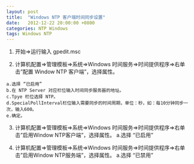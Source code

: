 ```yaml
---
layout: post
title:  "Windows NTP 客户端时间同步设置"
date:   2012-12-22 20:00:00 +0800
categories: NTP Windows 
tags: Windows NTP
---
```


1. 开始=>运行输入 gpedit.msc

2. 计算机配置=>管理模板=>系统=>Windows 时间服务=>时间提供程序=>右单击”配置 Window NTP 客户端”，选择属性。
<pre><code>a.选择 “已启用”
b.在 NTP Server 对应栏位输入时间同步服务器的地址。
c.Tpye 栏位选择 NTP。
d.SpecialPollInterval栏位输入需要同步的时间周期，单位：秒，如：每10分钟同步一次，输入600。
e.确定。</code></pre>

3. 计算机配置=>管理模板=>系统=>Windows 时间服务=>时间提供程序=>右单击”启用Window NTP客户端”，选择属性。
a.选择 “已启用”

4. 计算机配置=>管理模板=>系统=>Windows 时间服务=>时间提供程序=>右单击”启用Window NTP服务端”，选择属性。
a.选择 “已禁用”